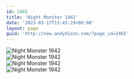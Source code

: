 ```yaml
---
id: 2465
title: 'Night Monster 1942'
date: '2023-03-17T13:45:29+00:00'
layout: page
guid: 'http://new.andydixon.com/?page_id=2465'
---
```


![Night Monster 1942](https://i0.wp.com/assets.g8x2.ldn.idrivee2-23.com/posters/Night%20Monster%201942%2001.jpg?w=1200&ssl=1 "Night Monster 1942")  
![Night Monster 1942](https://i0.wp.com/assets.g8x2.ldn.idrivee2-23.com/posters/Night%20Monster%201942%2002.jpg?w=1200&ssl=1 "Night Monster 1942")  
![Night Monster 1942](https://i0.wp.com/assets.g8x2.ldn.idrivee2-23.com/posters/Night%20Monster%201942%2003.jpg?w=1200&ssl=1 "Night Monster 1942")  
![Night Monster 1942](https://i0.wp.com/assets.g8x2.ldn.idrivee2-23.com/posters/Night%20Monster%201942%2004.jpg?w=1200&ssl=1 "Night Monster 1942")